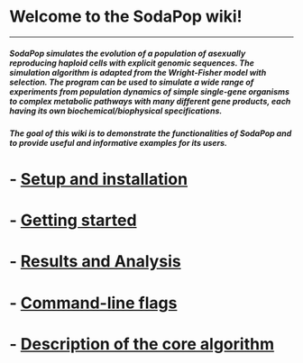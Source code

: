 # Welcome to the SodaPop wiki!

***

##### **SodaPop** simulates the evolution of a population of asexually reproducing haploid cells with explicit genomic sequences. The simulation algorithm is adapted from the Wright-Fisher model with selection. The program can be used to simulate a wide range of experiments from population dynamics of simple single-gene organisms to complex metabolic pathways with many different gene products, each having its own biochemical/biophysical specifications.

##### The goal of this wiki is to demonstrate the functionalities of SodaPop and to provide useful and informative examples for its users.


# - [Setup and installation](setup-and-installation.md)
# - [Getting started](Running-a-basic-simulation.md)
# - [Results and Analysis](Using-the-analysis-tools.md)    
# - [Command-line flags](command-line-flags.md)
# - [Description of the core algorithm](Description-of-the-core-algorithm.md)
